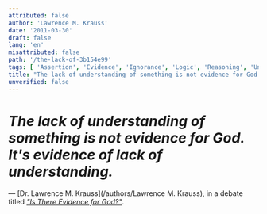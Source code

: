 ```yaml
---
attributed: false
author: 'Lawrence M. Krauss'
date: '2011-03-30'
draft: false
lang: 'en'
misattributed: false
path: '/the-lack-of-3b154e99'
tags: [ 'Assertion', 'Evidence', 'Ignorance', 'Logic', 'Reasoning', 'Understanding']
title: "The lack of understanding of something is not evidence for God.  It's evidence of lack of understanding."
unverified: false
---
```


# *The lack of understanding of something is not evidence for God.  It's evidence of lack of understanding.*
&mdash; [Dr. Lawrence M. Krauss](/authors/Lawrence M. Krauss), in a debate titled <cite>[*"Is There Evidence for God?"*](https://www.youtube.com/watch?v=TqANWuXQ3Z0)</cite>.